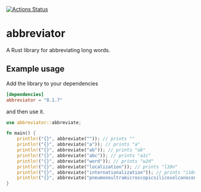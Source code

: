 [![Actions Status](https://github.com/Vagelis-Prokopiou/abbreviator/workflows/Rust/badge.svg)](https://github.com/Vagelis-Prokopiou/abbreviator/actions)

# abbreviator

A Rust library for abbreviating long words.

## Example usage

Add the library to your dependencies
```toml
[dependencies]
abbreviator = "0.1.7"
```
and then use it.
```rust
use abbreviator::abbreviate;

fn main() {
    println!("{}", abbreviate("")); // prints ""
    println!("{}", abbreviate("a")); // prints "a"
    println!("{}", abbreviate("ab")); // prints "ab"
    println!("{}", abbreviate("abc")); // prints "a1c"
    println!("{}", abbreviate("word")); // prints "w2d"
    println!("{}", abbreviate("localization")); // prints "l10n"
    println!("{}", abbreviate("internationalization")); // prints "i18n"
    println!("{}", abbreviate("pneumonoultramicroscopicsilicovolcanoconiosis")); // prints "p43s"
}
```

